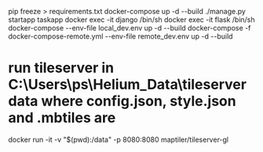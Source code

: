 pip freeze > requirements.txt
docker-compose up -d --build
./manage.py startapp taskapp
docker exec -it django /bin/sh
docker exec -it flask /bin/sh
docker-compose --env-file local_dev.env up -d --build 
docker-compose -f docker-compose-remote.yml --env-file remote_dev.env up -d --build 
# run tileserver in C:\Users\ps\Helium_Data\tileserver data where config.json, style.json and .mbtiles are
docker run -it -v "$(pwd):/data" -p 8080:8080 maptiler/tileserver-gl
